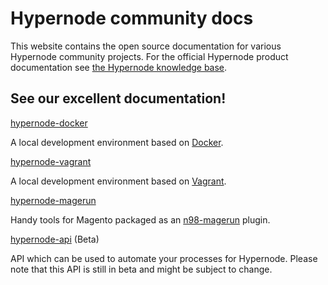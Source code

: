 # Hypernode community docs

This website contains the open source documentation for various Hypernode
community projects. For the official Hypernode product documentation see
[the Hypernode knowledge base](https://support.hypernode.com/).

## See our excellent documentation!

[hypernode-docker](https://community.hypernode.io/hypernode-docker/)

A local development environment based on [Docker](https://www.docker.com/).

[hypernode-vagrant](https://community.hypernode.io/hypernode-vagrant/)

A local development environment based on [Vagrant](https://www.vagrantup.com/).

[hypernode-magerun](https://community.hypernode.io/hypernode-magerun/)

Handy tools for Magento packaged as an [n98-magerun](https://github.com/netz98/n98-magerun) plugin.

[hypernode-api](Documentation/hypernode-api/README.md) (Beta)

API which can be used to automate your processes for Hypernode. Please note that this
API is still in beta and might be subject to change.
